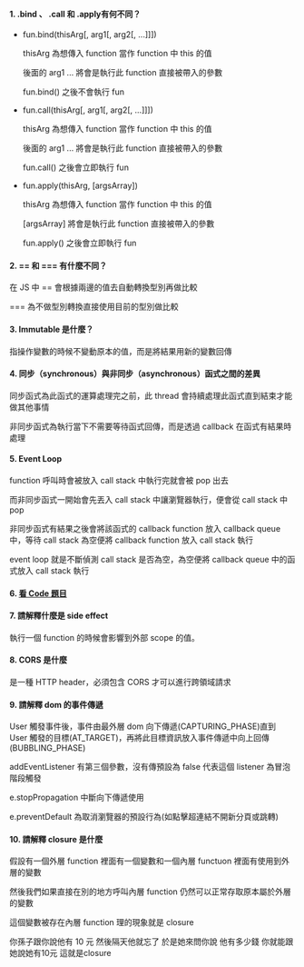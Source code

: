 
#### 1. .bind 、 .call 和 .apply有何不同？
* fun.bind(thisArg[, arg1[, arg2[, ...]]])

    thisArg 為想傳入 function 當作 function 中 this 的值
    
    後面的 arg1 ... 將會是執行此 function 直接被帶入的參數

    fun.bind() 之後不會執行 fun

* fun.call(thisArg[, arg1[, arg2[, ...]]])

    thisArg 為想傳入 function 當作 function 中 this 的值
    
    後面的 arg1 ... 將會是執行此 function 直接被帶入的參數

    fun.call() 之後會立即執行 fun

* fun.apply(thisArg, [argsArray])

    thisArg 為想傳入 function 當作 function 中 this 的值

    [argsArray] 將會是執行此 function 直接被帶入的參數

    fun.apply() 之後會立即執行 fun


#### 2. == 和 === 有什麼不同？

在 JS 中 == 會根據兩邊的值去自動轉換型別再做比較

=== 為不做型別轉換直接使用目前的型別做比較

#### 3. Immutable 是什麼？

指操作變數的時候不變動原本的值，而是將結果用新的變數回傳

#### 4. 同步（synchronous）與非同步（asynchronous）函式之間的差異

同步函式為此函式的運算處理完之前，此 thread 會持續處理此函式直到結束才能做其他事情

非同步函式為執行當下不需要等待函式回傳，而是透過 callback 在函式有結果時處理

#### 5. Event Loop

function 呼叫時會被放入 call stack 中執行完就會被 pop 出去

而非同步函式一開始會先丟入 call stack 中讓瀏覽器執行，便會從 call stack 中 pop

非同步函式有結果之後會將該函式的 callback function 放入 callback queue 中，等待 call stack 為空便將 callback function 放入 call stack 執行

 event loop 就是不斷偵測 call stack 是否為空，為空便將 callback queue 中的函式放入 call stack 執行

#### 6. [看 Code 題目](https://github.com/fffreestyle/web-interview-questions/blob/master/JavaScript/%E7%9C%8B%20Code%20%E9%A1%8C%E7%9B%AE)

#### 7. 請解釋什麼是 side effect
執行一個 function 的時候會影響到外部 scope 的值。
#### 8. CORS 是什麼
是一種 HTTP header，必須包含 CORS 才可以進行跨領域請求
#### 9. 請解釋 dom 的事件傳遞

User 觸發事件後，事件由最外層 dom 向下傳遞(CAPTURING_PHASE)直到 User 觸發的目標(AT_TARGET)，再將此目標資訊放入事件傳遞中向上回傳(BUBBLING_PHASE)

addEventListener 有第三個參數，沒有傳預設為 false 代表這個 listener 為冒泡階段觸發

e.stopPropagation 中斷向下傳遞使用

e.preventDefault 為取消瀏覽器的預設行為(如點擊超連結不開新分頁或跳轉)

#### 10. 請解釋 closure 是什麼

假設有一個外層 function 裡面有一個變數和一個內層 functuon 裡面有使用到外層的變數

然後我們如果直接在別的地方呼叫內層 function 仍然可以正常存取原本屬於外層的變數

這個變數被存在內層 function 理的現象就是 closure

你孫子跟你說他有 10 元 然後隔天他就忘了 於是她來問你說 他有多少錢 你就能跟她說她有10元 這就是closure
